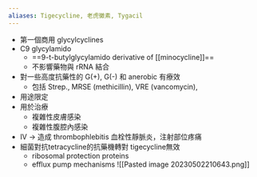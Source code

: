 ```yaml
---
aliases: Tigecycline, 老虎黴素, Tygacil
---
```

- 第一個商用 glycylcyclines
- C9 glycylamido
	- ==9-t-butylglycylamido derivative of [[minocycline]]==
	- 不影響藥物與 rRNA 結合
- 對一些高度抗藥性的 G(+), G(-) 和 anerobic 有療效
	- 包括 Strep., MRSE (methicillin), VRE (vancomycin),
- 用途限定
- 用於治療
	- 複雜性皮膚感染
	- 複雜性腹腔內感染
- IV $\rightarrow$ 造成 thrombophlebitis 血栓性靜脈炎，注射部位疼痛
- 細菌對抗tetracycline的抗藥機轉對 tigecycline無效
	- ribosomal protection proteins
	- efflux pump mechanisms
![[Pasted image 20230502210643.png]]